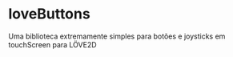 # loveButtons
Uma biblioteca extremamente simples para botões e joysticks em touchScreen para LÖVE2D

